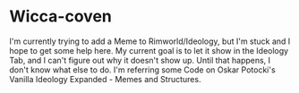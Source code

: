 # Wicca-coven
I'm currently trying to add a Meme to Rimworld/Ideology, but I'm stuck and I hope to get some help here.
My current goal is to let it show in the Ideology Tab, and I can't figure out why it doesn't show up. Until that happens, I don't know what else to do.
I'm referring some Code on Oskar Potocki's Vanilla Ideology Expanded - Memes and Structures.
